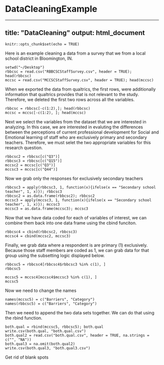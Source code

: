 # DataCleaningExample
---
title: "DataCleaning"
output: html_document
---

```{r setup, include=FALSE}
knitr::opts_chunk$set(echo = TRUE)
```
Here is an example cleaning a data from a survey that we from a local school district in Bloomington, IN.  
```{r}
setwd("~/Desktop")
rbbcsc = read.csv("RBBCSCStaffSurvey.csv", header = TRUE); head(rbbcsc)
mccsc = read.csv("MCCSCStaffSurvey.csv", header = TRUE); head(mccsc)

```
When we exported the data from qualtrics, the first rows, were additionally information that qualtrics provides that is not relevant to the study.  Therefore, we deleted the first two rows across all the variables.
```{r}
rbbcsc = rbbcsc[-c(1:2),]; head(rbbcsc)
mccsc = mccsc[-c(1:2), ]; head(mccsc)

```
Next we select the variables from the dataset that we are interested in analyzing.  In this case, we are interested in evaluting the differences between the perceptions of current professional development for Social and Emotional learning of staff who are exclusively primary and secondary teachers.  Therefore, we must selet the two appropriate variables for this research question.  

```{r}
rbbcsc2 = rbbcsc[c("Q3")]
rbbcsc3 = rbbcsc[c("Q15")]
mccsc2 = mccsc[c("Q3")]
mccsc3 = mccsc[c("Q44")]
```
Now we grab only the responses for exclusively secondary teachers 
```{r}
rbbcsc3 = apply(rbbcsc3, 1, function(x){ifelse(x == "Secondary school teacher", 1, x)}); rbbcsc3
rbbcsc2 = as.data.frame(rbbcsc2); rbbcsc2
mccsc3 = apply(mccsc3, 1, function(x){ifelse(x == "Secondary school teacher", 1, x)}); mccsc3
mccsc3 = as.data.frame(mccsc3); mccsc3
```
Now that we have data coded for each of variables of interest, we can combine them back into one data frame using the cbind funciton.
```{r}
rbbcsc4 = cbind(rbbcsc2, rbbcsc3)
mccsc4 = cbind(mccsc2, mccsc3)
```
Finally, we grab data where a respondent is are primary (1) exclusively.  Because those staff members are coded as 1, we can grab data for that group using the subsetting logic displayed below.
```{r}
rbbcsc5 = rbbcsc4[rbbcsc4$rbbcsc3 %in% c(1), ]
rbbcsc5

mccsc5 = mccsc4[mccsc4$mccsc3 %in% c(1), ]
mccsc5

```
Now we need to change the names
```{r}
names(mccsc5) = c("Barriers", "Category")
names(rbbcsc5) = c("Barriers", "Category")
```
Then we need to append the two data sets together.  We can do that using the rbind function.
```{r}
both.qual = rbind(mccsc5, rbbcsc5); both.qual
write.csv(both.qual, "both.qual.csv")
both.qual2 = read.csv("both.qual.csv", header = TRUE, na.strings = c("", "NA"))
both.qual3 = na.omit(both.qual2)
write.csv(both.qual3, "both.qual3.csv")

```
Get rid of blank spots





